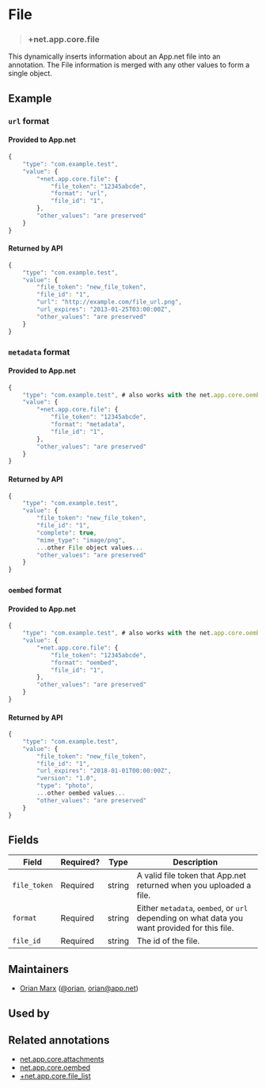 # File

<!-- specify the "key" for the replacement value -->
> ### +net.app.core.file

<!-- provide a description of the replacement value -->
This dynamically inserts information about an App.net file into an annotation. The File information is merged with any other values to form a single object.

<!-- provide at least one example of what your annotation might look like in the wild -->
## Example

### `url` format

#### Provided to App.net
~~~ js
{
    "type": "com.example.test",
    "value": {
        "+net.app.core.file": {
            "file_token": "12345abcde",
            "format": "url",
            "file_id": "1",
        },
        "other_values": "are preserved"
    }
}
~~~

#### Returned by API
~~~ js
{
    "type": "com.example.test",
    "value": {
        "file_token": "new_file_token",
        "file_id": "1",
        "url": "http://example.com/file_url.png",
        "url_expires": "2013-01-25T03:00:00Z",
        "other_values": "are preserved"
    }
}
~~~


### `metadata` format

#### Provided to App.net

~~~ js
{
    "type": "com.example.test", # also works with the net.app.core.oembed annotation
    "value": {
        "+net.app.core.file": {
            "file_token": "12345abcde",
            "format": "metadata",
            "file_id": "1",
        },
        "other_values": "are preserved"
    }
}
~~~

#### Returned by API

~~~ js
{
    "type": "com.example.test",
    "value": {
        "file_token": "new_file_token",
        "file_id": "1",
        "complete": true,
        "mime_type": "image/png",
        ...other File object values...
        "other_values": "are preserved"
    }
}
~~~


### `oembed` format

#### Provided to App.net

~~~ js
{
    "type": "com.example.test", # also works with the net.app.core.oembed annotation
    "value": {
        "+net.app.core.file": {
            "file_token": "12345abcde",
            "format": "oembed",
            "file_id": "1",
        },
        "other_values": "are preserved"
    }
}
~~~

#### Returned by API

~~~ js
{
    "type": "com.example.test",
    "value": {
        "file_token": "new_file_token",
        "file_id": "1",
        "url_expires": "2018-01-01T00:00:00Z",
        "version": "1.0",
        "type": "photo",
        ...other oembed values...
        "other_values": "are preserved"
    }
}
~~~

<!-- provide a complete description of the fields in the "value" object for your annotation -->
## Fields

| Field | Required? | Type | Description |
| ----- | --------- | ---- | ----------- |
| `file_token` | Required | string | A valid file token that App.net returned when you uploaded a file.|
| `format` | Required | string | Either `metadata`, `oembed`, or `url` depending on what data you want provided for this file. |
| `file_id` | Required | string | The id of the file. |

<!-- provide a way to contact you -->
## Maintainers
* [Orian Marx](http://orianmarx.com) ([@orian](https://alpha.app.net/orian), [orian@app.net](mailto:orian@app.net))

<!-- provide references to compatible apps / service -->
## Used by

<!-- provide references to related annotations -->
## Related annotations

* [net.app.core.attachments](https://github.com/appdotnet/object-metadata/blob/master/annotations/net.app.core.attachments.md)
* [net.app.core.oembed](https://github.com/appdotnet/object-metadata/blob/master/annotations/net.app.core.oembed.md)
* [+net.app.core.file_list](https://github.com/appdotnet/object-metadata/blob/master/annotation-replacement-values/+net.app.core.file_list.md)